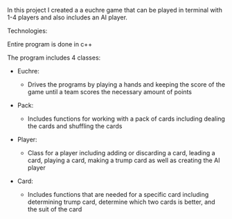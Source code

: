 In this project I created a a euchre game that can be played in terminal with 1-4 players and also includes an AI player.

Technologies:

Entire program is done in c++

The program includes 4 classes:

  - Euchre:
    - Drives the programs by playing a hands and keeping the score of the game until a team scores the necessary amount of points
   
  - Pack:
    - Includes functions for working with a pack of cards including dealing the cards and shuffling the cards
   
  - Player:
    - Class for a player including adding or discarding a card, leading a card, playing a card, making a trump card as well as creating the AI player

  - Card:
    - Includes functions that are needed for a specific card including determining trump card, determine which two cards is better, and the suit of the card
